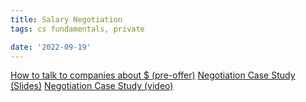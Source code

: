 ```yaml
---
title: Salary Negotiation
tags: cs fundamentals, private

date: '2022-09-19'
---
```


[How to talk to companies about $ (pre-offer)](https://docs.google.com/document/d/1FffygxCCnTpG7YE3LLOkMIC0ne3qjeXmVPZDa4w98eY/edit#heading=h.tnjg7d1ndbk7)
[Negotiation Case Study (Slides)](https://docs.google.com/presentation/d/14I1UGknzgUZmUHgKbuosy8JUcLpIdg5RFjMLtAXc5wY/edit#slide=id.g1470225968f_0_136)
[Negotiation Case Study (video)](https://www.youtube.com/watch?v=GxP99cU9Zmc&ab_channel=interviewing.io)
